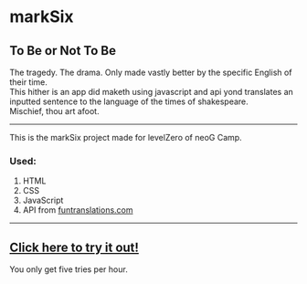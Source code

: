 # markSix
## To Be or Not To Be

 The tragedy. The drama. Only made vastly better by the specific English of their time.<br>
 This hither is an app did maketh using javascript and api yond translates an inputted sentence to the language of the times of shakespeare.<br>
 Mischief, thou art afoot. 
 ___
 This is the markSix project made for levelZero of neoG Camp.

 ### Used:

 1. HTML
 1. CSS
 1. JavaScript
 1. API from [funtranslations.com](funtranslations.com)
 ___

 ## [Click here to try it out!](https://shakespeareantalk.netlify.app/)
 You only get five tries per hour.


